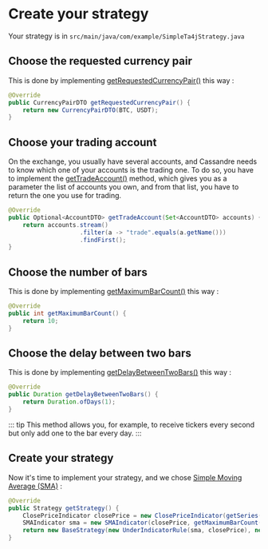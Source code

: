 # Create your strategy

Your strategy is in `src/main/java/com/example/SimpleTa4jStrategy.java`

## Choose the requested currency pair
This is done by implementing [getRequestedCurrencyPair()](https://www.javadoc.io/static/tech.cassandre.trading.bot/cassandre-trading-bot-spring-boot-autoconfigure/4.0.1/tech/cassandre/trading/bot/strategy/BasicTa4jCassandreStrategy.html#getRequestedCurrencyPair%28%29) this way : 

```java
@Override
public CurrencyPairDTO getRequestedCurrencyPair() {
	return new CurrencyPairDTO(BTC, USDT);
}
```

## Choose your trading account
On the exchange, you usually have several accounts, and Cassandre needs to know which one of your accounts is the trading one. To do so, you have to implement the [getTradeAccount()](https://www.javadoc.io/doc/tech.cassandre.trading.bot/cassandre-trading-bot-spring-boot-autoconfigure/latest/tech/cassandre/trading/bot/strategy/CassandreStrategyInterface.html#getTradeAccount%28java.util.Set%29) method, which gives you as a parameter the list of accounts you own, and from that list, you have to return the one you use for trading.

```java
@Override
public Optional<AccountDTO> getTradeAccount(Set<AccountDTO> accounts) {
    return accounts.stream()
                    .filter(a -> "trade".equals(a.getName()))
                    .findFirst();
}
```

## Choose the number of bars
This is done by implementing [getMaximumBarCount()](https://www.javadoc.io/static/tech.cassandre.trading.bot/cassandre-trading-bot-spring-boot-autoconfigure/4.0.1/tech/cassandre/trading/bot/strategy/BasicTa4jCassandreStrategy.html#getMaximumBarCount%28%29) this way : 

```java
@Override
public int getMaximumBarCount() {
	return 10;
}
```

## Choose the delay between two bars
This is done by implementing [getDelayBetweenTwoBars()](https://www.javadoc.io/static/tech.cassandre.trading.bot/cassandre-trading-bot-spring-boot-autoconfigure/4.0.1/tech/cassandre/trading/bot/strategy/BasicTa4jCassandreStrategy.html#getDelayBetweenTwoBars%28%29) this way : 

```java
@Override
public Duration getDelayBetweenTwoBars() {
    return Duration.ofDays(1);
}
```

::: tip
This method allows you, for example, to receive tickers every second but only add one to the bar every day.
:::

## Create your strategy
Now it's time to implement your strategy, and we chose [Simple Moving Average (SMA)](https://www.investopedia.com/terms/s/sma.asp) :

```java
@Override
public Strategy getStrategy() {
    ClosePriceIndicator closePrice = new ClosePriceIndicator(getSeries());
    SMAIndicator sma = new SMAIndicator(closePrice, getMaximumBarCount());
    return new BaseStrategy(new UnderIndicatorRule(sma, closePrice), new OverIndicatorRule(sma, closePrice));
}
```

